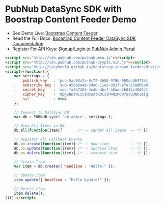 # PubNub DataSync SDK with Boostrap Content Feeder Demo

 - See Demo Live: [Bootstrap Content Feeder](http://stephenlb.github.io/bootstrap-stream-feeder/)
 - Read the Full Docs: [Bootstrap Content Feeder DataSync SDK Documentation](http://stephenlb.github.io/bootstrap-stream-feeder/#datasync-docs)
 - Register For API Keys: [Signup/Login to PubNub Admin Portal](https://admin.pubnub.com/)

```html
<script src="http://cdn.pubnub.com/pubnub.min.js"></script>
<script src="http://cdn.pubnub.com/pubnub-crypto.min.js"></script>
<script src="http://stephenlb.github.io/bootstrap-stream-feeder/dist/js/pubnub-sync.js"></script>
<script>(function(){
    var settings = {
        publish_key   : 'pub-5ad63a7a-0c72-4b86-978d-960dcdb971e1'
    ,   subscribe_key : 'sub-459a5e4a-9de6-11e0-982f-efe715a9b6b8'
    ,   secret_key    : 'sec-fa847381-dcdb-4bcf-a8aa-7b812c390441'
    ,   cipher_key    : 'ODgwNDsmIzczMDustKOiJiM4NzM0O7aqSDNh2mig'
    ,   ssl           : true
    };

    // Connect to DataSync DB
    var db = PUBNUB.sync( 'db-admin', settings );

    // View All Items in DB
    db.all(function(item){       /* -- render all items  -- */ });

    // Register All Callback Events
    db.on.create(function(item){ /* -- new item          -- */ });
    db.on.update(function(item){ /* -- updated item      -- */ });
    db.on.delete(function(item){ /* -- removed item      -- */ });

    // Create Item
    var item = db.create({ headline : "Hello!" });

    // Update Item
    item.update({ headline : "Hello Update!" });

    // Delete Item
    item.delete();
})();</script>
```
